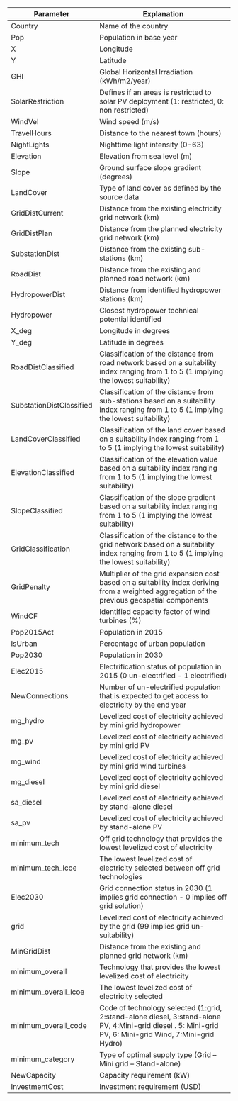 | Parameter                | Explanation                                                                                                                                              |
|--------------------------|----------------------------------------------------------------------------------------------------------------------------------------------------------|
| Country                  | Name of the country                                                                                                                                      |
| Pop                      | Population in base year                                                                                                                                  |
| X                        | Longitude                                                                                                                                                |
| Y                        | Latitude                                                                                                                                                 |
| GHI                      | Global Horizontal Irradiation (kWh/m2/year)                                                                                                              |
| SolarRestriction         | Defines if an areas is restricted to solar PV deployment (1: restricted, 0: non restricted)                                                              |
| WindVel                  | Wind speed (m/s)                                                                                                                                         |
| TravelHours              | Distance to the nearest town (hours)                                                                                                                     |
| NightLights              | Nighttime light intensity (0-63)                                                                                                                         |
| Elevation                | Elevation from sea level (m)                                                                                                                             |
| Slope                    | Ground surface slope gradient (degrees)                                                                                                                  |
| LandCover                | Type of land cover as defined by the source data                                                                                                         |
| GridDistCurrent          | Distance from the existing electricity grid network (km)                                                                                                 |
| GridDistPlan             | Distance from the planned electricity grid network (km)                                                                                                  |
| SubstationDist           | Distance from the existing sub-stations (km)                                                                                                             |
| RoadDist                 | Distance from the existing and planned road network (km)                                                                                                 |
| HydropowerDist           | Distance from identified hydropower stations (km)                                                                                                        |
| Hydropower               | Closest hydropower technical potential identified                                                                                                        |
| X_deg                    | Longitude in degrees                                                                                                                                     |
| Y_deg                    | Latitude in degrees                                                                                                                                      |
| RoadDistClassified       | Classification of the distance from road network based on a suitability index ranging from 1 to 5 (1 implying the lowest suitability)                    |
| SubstationDistClassified | Classification of the distance from sub-stations based on a suitability index ranging from 1 to 5 (1 implying the lowest suitability)                    |
| LandCoverClassified      | Classification of the land cover based on a suitability index ranging from 1 to 5 (1 implying the lowest suitability)                                    |
| ElevationClassified      | Classification of the elevation value based on a suitability index ranging from 1 to 5 (1 implying the lowest suitability)                               |
| SlopeClassified          | Classification of the slope gradient based on a suitability index ranging from 1 to 5 (1 implying the lowest suitability)                                |
| GridClassification       | Classification of the distance to the grid network based on a suitability index ranging from 1 to 5 (1 implying the lowest suitability)                  |
| GridPenalty              | Multiplier of the grid expansion cost based on a suitability index deriving from a weighted aggregation of the previous geospatial components            |
| WindCF                   | Identified capacity factor of wind turbines (%)                                                                                                          |
| Pop2015Act               | Population in 2015                                                                                                                                       |
| IsUrban                  | Percentage of urban population                                                                                                                           |
| Pop2030                  | Population in 2030                                                                                                                                       |
| Elec2015                 | Electrification status of population in 2015 (0 un-electrified - 1 electrified)                                                                          |
| NewConnections           | Number of un-electrified population that is expected to get access to electricity by the end year                                                        |
| mg_hydro                 | Levelized cost of electricity achieved by mini grid hydropower                                                                                           |
| mg_pv                    | Levelized cost of electricity achieved by mini grid PV                                                                                                   |
| mg_wind                  | Levelized cost of electricity achieved by mini grid wind turbines                                                                                        |
| mg_diesel                | Levelized cost of electricity achieved by mini grid diesel                                                                                               |
| sa_diesel                | Levelized cost of electricity achieved by stand-alone diesel                                                                                             |
| sa_pv                    | Levelized cost of electricity achieved by stand-alone PV                                                                                                 |
| minimum_tech             | Off grid technology that provides the lowest levelized cost of electricity                                                                               |
| minimum_tech_lcoe        | The lowest levelized cost of electricity selected between off grid technologies                                                                          |
| Elec2030                 | Grid connection status in 2030 (1 implies grid connection - 0 implies off grid solution)                                                                 |
| grid                     | Levelized cost of electricity achieved by the grid (99 implies grid un-suitability)                                                                      |
| MinGridDist              | Distance from the existing and planned grid network (km)                                                                                                 |
| minimum_overall          | Technology that provides the lowest levelized cost of electricity                                                                                        |
| minimum_overall_lcoe     | The lowest levelized cost of electricity selected                                                                                                        |
| minimum_overall_code     | Code of technology selected (1:grid, 2:stand-alone diesel, 3:stand-alone PV, 4:Mini-grid diesel . 5: Mini-grid PV, 6: Mini-grid Wind, 7:Mini-grid Hydro) |
| minimum_category         | Type of optimal supply type (Grid – Mini grid – Stand-alone)                                                                                             |
| NewCapacity              | Capacity requirement (kW)                                                                                                                                |
| InvestmentCost           | Investment requirement (USD)                                                                                                                             |
